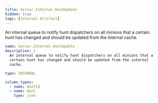 ```yaml
---
title: Server.Internal.HuntUpdate
hidden: true
tags: [Internal Artifact]
---
```


An internal queue to notify hunt dispatchers on all minions that a
certain hunt has changed and should be updated from the internal
cache.


```yaml
name: Server.Internal.HuntUpdate
description: |
  An internal queue to notify hunt dispatchers on all minions that a
  certain hunt has changed and should be updated from the internal
  cache.

type: INTERNAL

column_types:
  - name: HuntId
  - name: Hunt
    type: json

```
